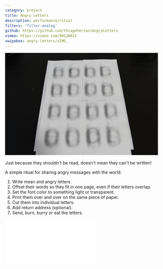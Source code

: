 ```yaml
---
category: project
title: Angry Letters
description: performance/ritual
filters: 'filter-analog'
github: https://github.com/thiagohersan/AngryLetters
vimeo: https://vimeo.com/98120021
swipebox: angry-letters/xIMG_
---
```

![](/assets/projects/angry-letters/xIMG_0491.jpg)

Just because they shouldn't be read, doesn't mean they can't be written!

A simple ritual for sharing angry messages with the world:

1. Write mean and angry letters.
2. Offset their words so they fit in one page, even if their letters overlap.
3. Set the font color to something light or transparent.
4. Print them over and over on the same piece of paper.
5. Cut them into individual letters.
6. Add return address (optional).
7. Send, burn, burry or eat the letters.


<div class="video-wrapper video-wrapper-16x9">
  <iframe src="//player.vimeo.com/video/98120021?byline=0&title=0&portrait=0" frameborder="0" webkitallowfullscreen mozallowfullscreen allowfullscreen></iframe>
</div>

